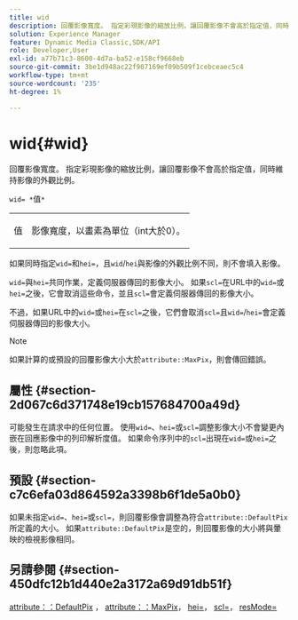 ```yaml
---
title: wid
description: 回覆影像寬度。 指定彩現影像的縮放比例，讓回覆影像不會高於指定值，同時維持影像的外觀比例。
solution: Experience Manager
feature: Dynamic Media Classic,SDK/API
role: Developer,User
exl-id: a77b71c3-8600-4d7a-ba52-e158cf9668eb
source-git-commit: 3be1d948ac22f907169ef09b509f1cebceaec5c4
workflow-type: tm+mt
source-wordcount: '235'
ht-degree: 1%

---
```


# wid{#wid}

回覆影像寬度。 指定彩現影像的縮放比例，讓回覆影像不會高於指定值，同時維持影像的外觀比例。

`wid= *`值`*`

<table id="simpletable_1C898A7B99114BE986EC5553F6A31E82"> 
 <tr class="strow"> 
  <td class="stentry"> <p><span class="varname">值</span> </p> </td> 
  <td class="stentry"> <p>影像寬度，以畫素為單位（int大於0）。 </p></td> 
 </tr> 
</table>

如果同時指定`wid=`和`hei=`，且`wid`/`hei`與影像的外觀比例不同，則不會填入影像。

`wid=`與`hei=`共同作業，定義伺服器傳回的影像大小。 如果`scl=`在URL中的`wid=`或`hei=`之後，它會取消這些命令，並且`scl=`會定義伺服器傳回的影像大小。

不過，如果URL中的`wid=`或`hei=`在`scl=`之後，它們會取消`scl=`且`wid=`/`hei=`會定義伺服器傳回的影像大小。

>[!NOTE]
>
>如果計算的或預設的回覆影像大小大於`attribute::MaxPix`，則會傳回錯誤。

## 屬性 {#section-2d067c6d371748e19cb157684700a49d}

可能發生在請求中的任何位置。 使用`wid=`、`hei=`或`scl=`調整影像大小不會變更內嵌在回應影像中的列印解析度值。 如果命令序列中的`scl=`出現在`wid=`或`hei=`之後，則忽略此項。

## 預設 {#section-c7c6efa03d864592a3398b6f1de5a0b0}

如果未指定`wid=`、`hei=`或`scl=`，則回覆影像會調整為符合`attribute::DefaultPix`所定義的大小。 如果`attribute::DefaultPix`是空的，則回覆影像的大小將與暈映的檢視影像相同。

## 另請參閱 {#section-450dfc12b1d440e2a3172a69d91db51f}

[attribute：：DefaultPix](../../../../../ir-api/material-cat/image-rendering-api-ref/c-ir-material-catalog/c-ir-attributes-reference/r-ir-defaultpix.md#reference-102c98f9b5d24d2aaaeb756653fb0e6f) ， [attribute：：MaxPix](../../../../../ir-api/material-cat/image-rendering-api-ref/c-ir-material-catalog/c-ir-attributes-reference/r-ir-maxpix.md#reference-569f186bbc2840a6bd3cffa8ff3e7657)， [hei=](../../../../../ir-api/http-protocol/image-rendering-api-ref/c-ir-http-protocol-ref/c-ir-http-protocol-command-reference/r-ir-hei.md#reference-1c08f60365a94417a39867c09cac5478)， [scl=](../../../../../ir-api/http-protocol/image-rendering-api-ref/c-ir-http-protocol-ref/c-ir-http-protocol-command-reference/r-ir-scl.md#reference-b14b51a6cbe34f0bba42880540592f29)， [resMode=](../../../../../ir-api/http-protocol/image-rendering-api-ref/c-ir-http-protocol-ref/c-ir-http-protocol-command-reference/r-ir-http-resmode.md#reference-851a5b636f8948cfb11456c9b7dab0d3)
